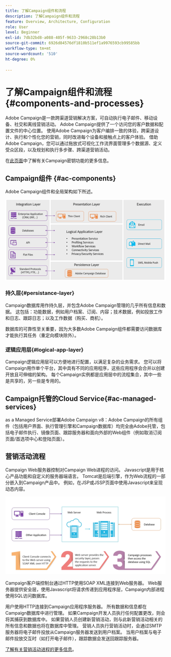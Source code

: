 ```yaml
---
title: 了解Campaign组件和流程
description: 了解Campaign组件和流程
feature: Overview, Architecture, Configuration
role: User
level: Beginner
exl-id: 7db32bd8-a088-405f-9633-2968c28b13b0
source-git-commit: 6926d84576df1810b511ef1a9976593cb99585bb
workflow-type: tm+mt
source-wordcount: '510'
ht-degree: 0%

---
```


# 了解Campaign组件和流程 {#components-and-processes}

Adobe Campaign是一款跨渠道营销解决方案，可自动执行电子邮件、移动设备、社交和离线营销活动。 Adobe Campaign提供了一个访问您的客户数据和配置文件的中心位置。 使用Adobe Campaign为客户编排一致的体验，跨渠道设计、执行和个性化您的营销，同时改进每个设备和接触点上的客户体验。 借助Adobe Campaign，您可以通过拖放式可视化工作流界面管理多个数据源、定义受众区段，以及规划和执行多步骤、跨渠道营销活动。

在[此页面](../start/get-started.md)中了解有关Campaign密钥功能的更多信息。

## Campaign组件 {#ac-components}

Adobe Campaign组件和全局架构如下所述。

![](assets/do-not-localize//ac-components.png)



### 持久层{#persistance-layer}

Campaign数据库用作持久层，并包含Adobe Campaign管理的几乎所有信息和数据。 这包括：功能数据，例如用户档案、订阅、内容；技术数据，例如投放工作和日志、跟踪日志；以及工作数据（购买、商机）。

数据库的可靠性至关重要，因为大多数Adobe Campaign组件都需要访问数据库才能执行其任务（重定向模块除外）。

### 逻辑应用层{#logical-app-layer}

Campaign逻辑应用层可以方便地进行配置，以满足复杂的业务需求。 您可以将Campaign用作单个平台，其中具有不同的应用程序，这些应用程序会合并以创建开放且可伸缩的架构。 每个Campaign实例都是应用层中的流程集合，其中一些是共享的，另一些是专用的。

## Campaign托管的Cloud Service{#ac-managed-services}

as a Managed Service部署Adobe Campaign v8：Adobe Campaign的所有组件（包括用户界面、执行管理引擎和Campaign数据库）均完全由Adobe托管，包括电子邮件执行、镜像页面、跟踪服务器和面向外部的Web组件（例如取消订阅页面/首选项中心和登陆页面）。

## 营销活动流程

Campaign Web服务器控制对Campaign Web进程的访问。 Javascript是用于核心产品功能和自定义的服务器端语言。 Tomcat是后端引擎，作为Web流程的一部分嵌入到Campaign产品中。 例如，在JSP或JSSP页面中使用Javascript来呈现动态内容。

![](assets/do-not-localize/ac-processes.png)

Campaign客户端控制台通过HTTP使用SOAP XML连接到Web服务器。 Web服务器提供安全层，使用Javascript将请求传递到应用程序层，Campaign内部进程使用SQL访问数据库。

<!--The overall communication between Campaign processes are described in the following standalone deployment diagram: all Campaign components are installed in the same machine.

![](assets/do-not-localize//ac-standalone.png) -->

用户使用HTTP连接到Campaign应用程序服务器。 所有数据和信息都在Campaign数据库中进行管理。 如果Campaign开发人员执行任何配置更改，则会将其捕获到数据库中。 如果营销人员创建新营销活动，则与此新营销活动相关的所有信息和数据也将在数据库中管理。 营销人员执行营销活动时，会通过SMTP服务器将电子邮件投放从Campaign服务器发送到用户档案。 当用户档案与电子邮件投放交互时（如打开电子邮件），跟踪数据会发送回跟踪服务器。

[了解有关营销活动进程的更多信息](../architecture/general-architecture.md#dev-env)。
